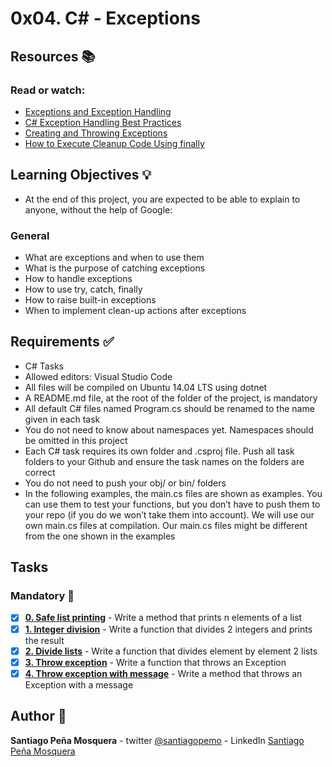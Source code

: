# 0x04. C# - Exceptions
## Resources :books:
### Read or watch:

* [Exceptions and Exception Handling]()
* [C# Exception Handling Best Practices]()
* [Creating and Throwing Exceptions]()
* [How to Execute Cleanup Code Using finally]()
## Learning Objectives :bulb:
* At the end of this project, you are expected to be able to explain to anyone, without the help of Google:

### General
* What are exceptions and when to use them
* What is the purpose of catching exceptions
* How to handle exceptions
* How to use try, catch, finally
* How to raise built-in exceptions
* When to implement clean-up actions after exceptions
## Requirements :white_check_mark:
* C# Tasks
* Allowed editors: Visual Studio Code
* All files will be compiled on Ubuntu 14.04 LTS using dotnet
* A README.md file, at the root of the folder of the project, is mandatory
* All default C# files named Program.cs should be renamed to the name given in each task
* You do not need to know about namespaces yet. Namespaces should be omitted in this project
* Each C# task requires its own folder and .csproj file. Push all task folders to your Github and ensure the task names on the folders are correct
* You do not need to push your obj/ or bin/ folders
* In the following examples, the main.cs files are shown as examples. You can use them to test your functions, but you don’t have to push them to your repo (if you do we won’t take them into account). We will use our own main.cs files at compilation. Our main.cs files might be different from the one shown in the examples
## Tasks
### Mandatory :page_with_curl:
- [x] **[0. Safe list printing](./0-safe_list_print/)** - Write a method that prints n elements of a list
- [x] **[1. Integer division](./1-divide_print/)** - Write a function that divides 2 integers and prints the result
- [x] **[2. Divide lists](./2-divide_lists/)** - Write a function that divides element by element 2 lists
- [x] **[3. Throw exception](./3-throw_exception/)** - Write a function that throws an Exception
- [x] **[4. Throw exception with message](./4-throw_exception_msg/)** - Write a method that throws an Exception with a message
## Author :pencil:
**Santiago Peña Mosquera** - twitter [@santiagopemo](https://twitter.com/santiagopemo) - LinkedIn [Santiago Peña Mosquera](https://www.linkedin.com/in/santiago-pe%C3%B1a-mosquera-abaa20196/)

